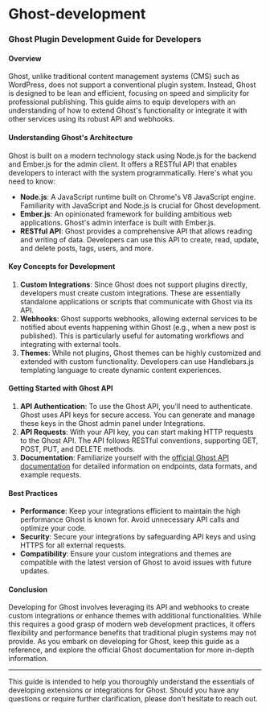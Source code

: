 # Ghost-development

### Ghost Plugin Development Guide for Developers

#### Overview

Ghost, unlike traditional content management systems (CMS) such as WordPress, does not support a conventional plugin system. Instead, Ghost is designed to be lean and efficient, focusing on speed and simplicity for professional publishing. This guide aims to equip developers with an understanding of how to extend Ghost's functionality or integrate it with other services using its robust API and webhooks.

#### Understanding Ghost's Architecture

Ghost is built on a modern technology stack using Node.js for the backend and Ember.js for the admin client. It offers a RESTful API that enables developers to interact with the system programmatically. Here's what you need to know:

- **Node.js**: A JavaScript runtime built on Chrome's V8 JavaScript engine. Familiarity with JavaScript and Node.js is crucial for Ghost development.
- **Ember.js**: An opinionated framework for building ambitious web applications. Ghost's admin interface is built with Ember.js.
- **RESTful API**: Ghost provides a comprehensive API that allows reading and writing of data. Developers can use this API to create, read, update, and delete posts, tags, users, and more.

#### Key Concepts for Development

1. **Custom Integrations**: Since Ghost does not support plugins directly, developers must create custom integrations. These are essentially standalone applications or scripts that communicate with Ghost via its API.
2. **Webhooks**: Ghost supports webhooks, allowing external services to be notified about events happening within Ghost (e.g., when a new post is published). This is particularly useful for automating workflows and integrating with external tools.
3. **Themes**: While not plugins, Ghost themes can be highly customized and extended with custom functionality. Developers can use Handlebars.js templating language to create dynamic content experiences.

#### Getting Started with Ghost API

1. **API Authentication**: To use the Ghost API, you'll need to authenticate. Ghost uses API keys for secure access. You can generate and manage these keys in the Ghost admin panel under Integrations.
2. **API Requests**: With your API key, you can start making HTTP requests to the Ghost API. The API follows RESTful conventions, supporting GET, POST, PUT, and DELETE methods.
3. **Documentation**: Familiarize yourself with the [official Ghost API documentation](https://ghost.org/docs/api/) for detailed information on endpoints, data formats, and example requests.

#### Best Practices

- **Performance**: Keep your integrations efficient to maintain the high performance Ghost is known for. Avoid unnecessary API calls and optimize your code.
- **Security**: Secure your integrations by safeguarding API keys and using HTTPS for all external requests.
- **Compatibility**: Ensure your custom integrations and themes are compatible with the latest version of Ghost to avoid issues with future updates.

#### Conclusion

Developing for Ghost involves leveraging its API and webhooks to create custom integrations or enhance themes with additional functionalities. While this requires a good grasp of modern web development practices, it offers flexibility and performance benefits that traditional plugin systems may not provide. As you embark on developing for Ghost, keep this guide as a reference, and explore the official Ghost documentation for more in-depth information.

---

This guide is intended to help you thoroughly understand the essentials of developing extensions or integrations for Ghost. Should you have any questions or require further clarification, please don't hesitate to reach out.
